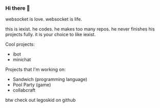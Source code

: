 ### Hi there 👋

<!--
**imightexist/imightexist** is a ✨ _special_ ✨ repository because its `README.md` (this file) appears on your GitHub profile.

Here are some ideas to get you started:

- 🔭 I’m currently working on ...
- 🌱 I’m currently learning ...
- 👯 I’m looking to collaborate on ...
- 🤔 I’m looking for help with ...
- 💬 Ask me about ...
- 📫 How to reach me: ...
- 😄 Pronouns: ...
- ⚡ Fun fact: ...

Feb 2022: so um, i exist, and i make really shitty stuff. my projects were made for fun so dont be surprised if a project is unfinished or has bugs that might never be fixed
-->
websocket is love. websocket is life.

this is iexist. he codes. he makes too many repos. he never finishes his projects fully. it is your choice to like iexist.

Cool projects:
<!--- node-WindowsForms (onclick and modify doesn't work, but pretty good nodejs gui framework i guess)
- BetterTimber (ehh might have some issues, maybe a lot)
- BetterVM
- PaintVM-->
- ibot
- minichat

Projects that I'm working on:
<!-- - EggCraft (minecraft client online) -->
- Sandwich (programming language)
- Pool Party (game)
- collabcraft

btw check out legoskid on github
